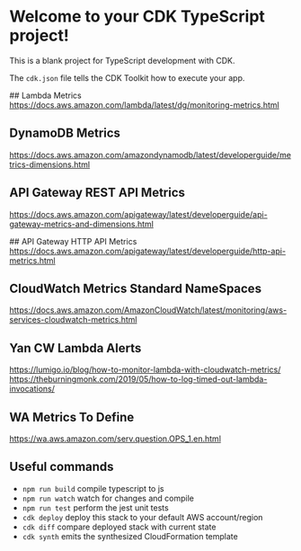 # Welcome to your CDK TypeScript project!

This is a blank project for TypeScript development with CDK.

The `cdk.json` file tells the CDK Toolkit how to execute your app.

## Lambda Metrics
https://docs.aws.amazon.com/lambda/latest/dg/monitoring-metrics.html

## DynamoDB Metrics
https://docs.aws.amazon.com/amazondynamodb/latest/developerguide/metrics-dimensions.html

## API Gateway REST API Metrics
https://docs.aws.amazon.com/apigateway/latest/developerguide/api-gateway-metrics-and-dimensions.html

## API Gateway HTTP API Metrics
https://docs.aws.amazon.com/apigateway/latest/developerguide/http-api-metrics.html

## CloudWatch Metrics Standard NameSpaces
https://docs.aws.amazon.com/AmazonCloudWatch/latest/monitoring/aws-services-cloudwatch-metrics.html

## Yan CW Lambda Alerts
https://lumigo.io/blog/how-to-monitor-lambda-with-cloudwatch-metrics/
https://theburningmonk.com/2019/05/how-to-log-timed-out-lambda-invocations/

## WA Metrics To Define
https://wa.aws.amazon.com/serv.question.OPS_1.en.html

## Useful commands

 * `npm run build`   compile typescript to js
 * `npm run watch`   watch for changes and compile
 * `npm run test`    perform the jest unit tests
 * `cdk deploy`      deploy this stack to your default AWS account/region
 * `cdk diff`        compare deployed stack with current state
 * `cdk synth`       emits the synthesized CloudFormation template
